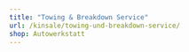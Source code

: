 ```yaml
---
title: "Towing & Breakdown Service"
url: /kinsale/towing-und-breakdown-service/
shop: Autowerkstatt
---
```


